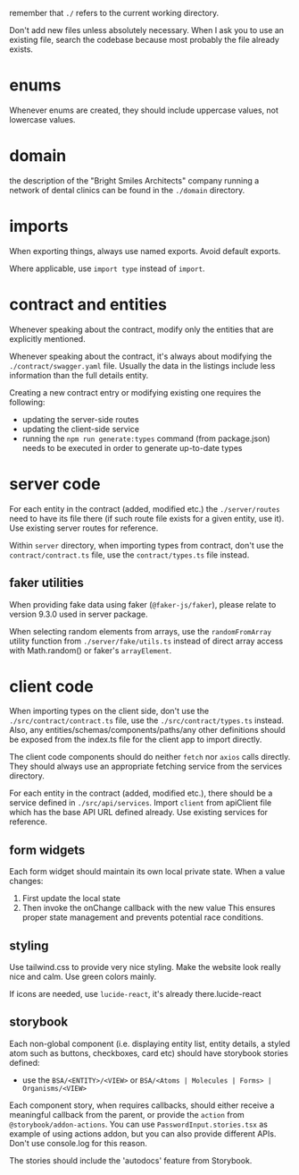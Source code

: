 remember that `./` refers to the current working directory.

Don't add new files unless absolutely necessary. When I ask you to use an existing file, search the codebase because most probably the file already exists.

# enums

Whenever enums are created, they should include uppercase values, not lowercase values.

# domain

the description of the "Bright Smiles Architects" company running a network of dental clinics can be found in the `./domain` directory.

# imports

When exporting things, always use named exports. Avoid default exports.

Where applicable, use `import type` instead of `import`.

# contract and entities

Whenever speaking about the contract, modify only the entities that are explicitly mentioned.

Whenever speaking about the contract, it's always about modifying the `./contract/swagger.yaml` file. Usually the data in the listings include less information than the full details entity.

Creating a new contract entry or modifying existing one requires the following:
- updating the server-side routes
- updating the client-side service
- running the `npm run generate:types` command (from package.json) needs to be executed in order to generate up-to-date types

# server code

For each entity in the contract (added, modified etc.) the `./server/routes` need to have its file there (if such route file exists for a given entity, use it). Use existing server routes for reference.

Within `server` directory, when importing types from contract, don't use the `contract/contract.ts` file, use the `contract/types.ts` file instead.

## faker utilities

When providing fake data using faker (`@faker-js/faker`), please relate to version 9.3.0 used in server package.

When selecting random elements from arrays, use the `randomFromArray` utility function from `./server/fake/utils.ts` instead of direct array access with Math.random() or faker's `arrayElement`.

# client code

When importing types on the client side, don't use the `./src/contract/contract.ts` file, use the `./src/contract/types.ts` instead. Also, any entities/schemas/components/paths/any other definitions should be exposed from the index.ts file for the client app to import directly.

The client code components should do neither `fetch` nor `axios` calls directly. They should always use an appropriate fetching service from the services directory.

For each entity in the contract (added, modified etc.), there should be a service defined in `./src/api/services`. Import `client` from apiClient file which has the base API URL defined already. Use existing services for reference.

## form widgets

Each form widget should maintain its own local private state. When a value changes:
1. First update the local state
2. Then invoke the onChange callback with the new value
This ensures proper state management and prevents potential race conditions.

## styling

Use tailwind.css to provide very nice styling. Make the website look really nice and calm. Use green colors mainly.

If icons are needed, use `lucide-react`, it's already there.lucide-react

## storybook

Each non-global component (i.e. displaying entity list, entity details, a styled atom such as buttons, checkboxes, card etc) should have storybook stories defined:
- use the `BSA/<ENTITY>/<VIEW>` or `BSA/<Atoms | Molecules | Forms> | Organisms/<VIEW>`

Each component story, when requires callbacks, should either receive a meaningful callback from the parent, or provide the `action` from `@storybook/addon-actions`. You can use `PasswordInput.stories.tsx` as example of using actions addon, but you can also provide different APIs. Don't use console.log for this reason.

The stories should include the 'autodocs' feature from Storybook.
